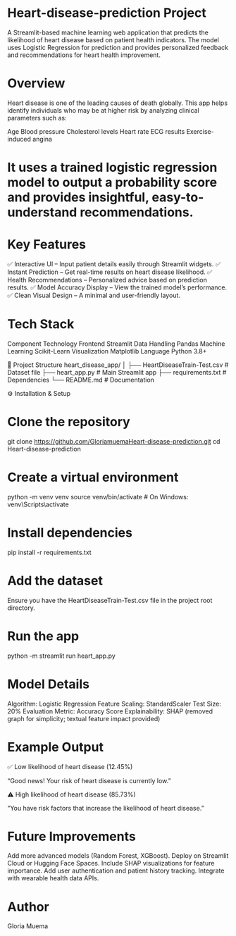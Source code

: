 # Heart-disease-prediction Project

A Streamlit-based machine learning web application that predicts the likelihood of heart disease based on patient health indicators.
The model uses Logistic Regression for prediction and provides personalized feedback and recommendations for heart health improvement.

# Overview
Heart disease is one of the leading causes of death globally.
This app helps identify individuals who may be at higher risk by analyzing clinical parameters such as:

Age
Blood pressure
Cholesterol levels
Heart rate
ECG results
Exercise-induced angina

# It uses a trained logistic regression model to output a probability score and provides insightful, easy-to-understand recommendations.

# Key Features
✅ Interactive UI – Input patient details easily through Streamlit widgets.
✅ Instant Prediction – Get real-time results on heart disease likelihood.
✅ Health Recommendations – Personalized advice based on prediction results.
✅ Model Accuracy Display – View the trained model’s performance.
✅ Clean Visual Design – A minimal and user-friendly layout.

# Tech Stack
Component	Technology
Frontend	Streamlit
Data Handling	Pandas
Machine Learning	Scikit-Learn
Visualization	Matplotlib
Language Python 3.8+

📁 Project Structure
heart_disease_app/
│
├── HeartDiseaseTrain-Test.csv   # Dataset file
├── heart_app.py                 # Main Streamlit app
├── requirements.txt             # Dependencies
└── README.md                    # Documentation

⚙️ Installation & Setup
#  Clone the repository
git clone https://github.com/GloriamuemaHeart-disease-prediction.git
cd Heart-disease-prediction

# Create a virtual environment
python -m venv venv
source venv/bin/activate     # On Windows: venv\Scripts\activate

# Install dependencies
pip install -r requirements.txt

# Add the dataset
Ensure you have the HeartDiseaseTrain-Test.csv file in the project root directory.

# Run the app
python -m streamlit run heart_app.py

#  Model Details

Algorithm: Logistic Regression
Feature Scaling: StandardScaler
Test Size: 20%
Evaluation Metric: Accuracy Score
Explainability: SHAP (removed graph for simplicity; textual feature impact provided)



# Example Output

✅ Low likelihood of heart disease (12.45%)

“Good news! Your risk of heart disease is currently low.”

⚠️ High likelihood of heart disease (85.73%)

“You have risk factors that increase the likelihood of heart disease.”

# Future Improvements

 Add more advanced models (Random Forest, XGBoost).
 Deploy on Streamlit Cloud or Hugging Face Spaces.
 Include SHAP visualizations for feature importance.
 Add user authentication and patient history tracking.
 Integrate with wearable health data APIs.


# Author
Gloria Muema